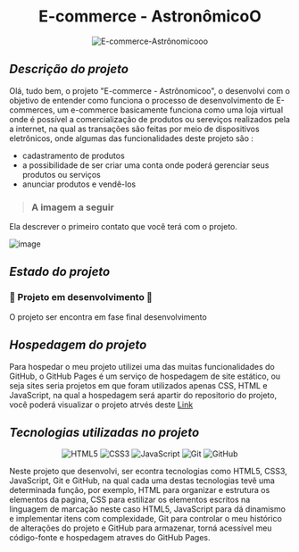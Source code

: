 
 # <h1 align="center">E-commerce - AstronômicoO</h1>

<div align="center">
  
  ![E-commerce-Astrônomicooo](https://user-images.githubusercontent.com/104599482/213281961-b05e8377-40d6-477e-ad31-ca9a2aad0982.png)

 </div>


 ## *Descrição do projeto*


Olá, tudo bem, o projeto  "E-commerce - Astrônomicoo", o desenvolvi com o objetivo de entender como funciona o processo de desenvolvimento de E-commerces, um e-commerce basicamente funciona como uma loja virtual onde é possível a comercialização  de produtos ou sereviços  realizados pela a internet, na qual as transações são feitas por meio de dispositivos eletrônicos, onde  algumas das funcionalidades deste projeto  são : 

+ cadastramento de produtos
+  a possibilidade de ser criar uma conta onde poderá gerenciar seus produtos ou serviços
+ anunciar produtos e vendê-los


> ### A imagem a seguir
Ela descrever o primeiro contato que você terá com o projeto.

<div>
  
![image](https://user-images.githubusercontent.com/104599482/214287770-5e886faa-24f2-4c38-b674-5f41256a4826.png)
    
</div>

## *Estado do projeto*

### :construction: Projeto em desenvolvimento :construction:
 
<p>O projeto ser encontra em fase final desenvolvimento</p>

## *Hospedagem do projeto*

Para hospedar o meu projeto utilizei uma das muitas funcionalidades do GitHub, o GitHub Pages é um serviço de hospedagem de site estático, ou seja sites seria projetos em que
foram utilizados apenas CSS, HTML e JavaScript, na qual a hospedagem será apartir do repositorio do projeto, você poderá visualizar o projeto atrvés deste 
[Link](https://jose-leandro.github.io/e-commerce-astronomicoo/)


## *Tecnologias utilizadas no projeto*
 
<div align="center"> 

![HTML5](https://img.shields.io/badge/html5-%23E34F26.svg?style=for-the-badge&logo=html5&logoColor=white) ![CSS3](https://img.shields.io/badge/css3-%231572B6.svg?style=for-the-badge&logo=css3&logoColor=white)    ![JavaScript](https://img.shields.io/badge/javascript-%23323330.svg?style=for-the-badge&logo=javascript&logoColor=%23F7DF1E)   ![Git](https://img.shields.io/badge/git-%23F05033.svg?style=for-the-badge&logo=git&logoColor=white) ![GitHub](https://img.shields.io/badge/github-%23121011.svg?style=for-the-badge&logo=github&logoColor=white) 

</div>
 
Neste projeto que desenvolvi, ser econtra tecnologias como HTML5, CSS3, JavaScript, Git e GitHub, na qual cada uma destas tecnologias tevê uma  determinada função, por exemplo, HTML para organizar e estrutura os elementos da pagina, 
CSS para estilizar os elementos escritos na linguagem de marcação neste caso HTML5, JavaScript para dá dinamismo e implementar itens com complexidade, Git para controlar o meu histórico de alterações do projeto e GitHub para armazenar, torná acessível meu código-fonte e hospedagem atraves do GitHub Pages.
 
